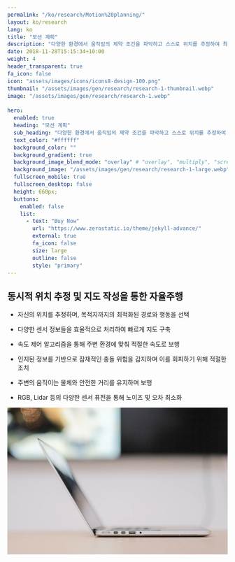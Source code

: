 ```yaml
---
permalink: "/ko/research/Motion%20planning/"
layout: ko/research
lang: ko
title: "모션 계획"
description: "다양한 환경에서 움직임의 제약 조건을 파악하고 스스로 위치를 추정하여 최적화된 경로 및 동작을 선택합니다."
date: 2018-11-28T15:15:34+10:00
weight: 4
header_transparent: true
fa_icon: false
icon: "assets/images/icons/icons8-design-100.png"
thumbnail: "/assets/images/gen/research/research-1-thumbnail.webp"
image: "/assets/images/gen/research/research-1.webp"

hero:
  enabled: true
  heading: "모션 계획"
  sub_heading: "다양한 환경에서 움직임의 제약 조건을 파악하고 스스로 위치를 추정하여 최적화된 경로 및 동작을 선택합니다."
  text_color: "#ffffff"
  background_color: ""
  background_gradient: true
  background_image_blend_mode: "overlay" # "overlay", "multiply", "screen"
  background_image: "/assets/images/gen/research/research-1-large.webp"
  fullscreen_mobile: true
  fullscreen_desktop: false
  height: 660px;
  buttons:
    enabled: false
    list:
      - text: "Buy Now"
        url: "https://www.zerostatic.io/theme/jekyll-advance/"
        external: true
        fa_icon: false
        size: large
        outline: false
        style: "primary"
---
```


## 동시적 위치 추정 및 지도 작성을 통한 자율주행
  - 자신의 위치를 추정하며, 목적지까지의 최적화된 경로와 행동을 선택
    
  - 다양한 센서 정보들을 효율적으로 처리하여 빠르게 지도 구축
  
  - 속도 제어 알고리즘을 통해 주변 환경에 맞춰 적절한 속도로 보행
  
  - 인지된 정보를 기반으로 잠재적인 충돌 위험을 감지하며 이를 회피하기 위해 적절한 조치
  
  - 주변의 움직이는 물체와 안전한 거리를 유지하며 보행  
  
  - RGB, Lidar 등의 다양한 센서 퓨전을 통해 노이즈 및 오차 최소화


![디자인 인 피그마](/assets/images/gen/content/content-2.webp)

